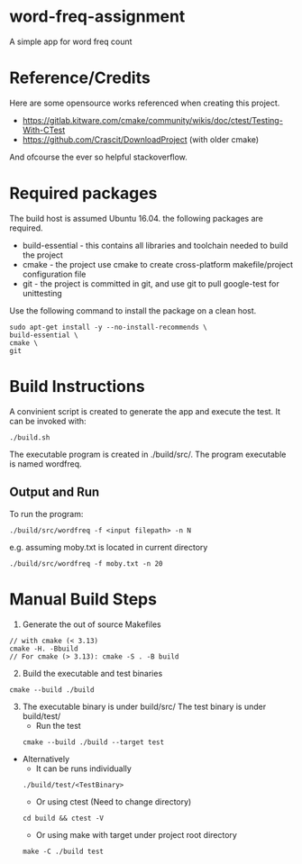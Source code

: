 # word-freq-assignment
A simple app for word freq count

# Reference/Credits
Here are some opensource works referenced when creating this project.

- https://gitlab.kitware.com/cmake/community/wikis/doc/ctest/Testing-With-CTest
- https://github.com/Crascit/DownloadProject (with older cmake)

And ofcourse the ever so helpful stackoverflow.

# Required packages
The build host is assumed Ubuntu 16.04. the following packages are required.
* build-essential - this contains all libraries and toolchain needed to build the project
* cmake - the project use cmake to create cross-platform makefile/project configuration file
* git - the project is committed in git, and use git to pull google-test for unittesting

Use the following command to install the package on a clean host.
```
sudo apt-get install -y --no-install-recommends \
build-essential \
cmake \
git
```

# Build Instructions
A convinient script is created to generate the app and execute the test.
It can be invoked with:
```
./build.sh
```
The executable program is created in ./build/src/. The program executable is named wordfreq.

## Output and Run
To run the program:
```
./build/src/wordfreq -f <input filepath> -n N
```
e.g. assuming moby.txt is located in current directory
```
./build/src/wordfreq -f moby.txt -n 20
```

# Manual Build Steps

1. Generate the out of source Makefiles
```
// with cmake (< 3.13)
cmake -H. -Bbuild
// For cmake (> 3.13): cmake -S . -B build
```

2. Build the executable and test binaries
```
cmake --build ./build
```

3. The executable binary is under build/src/
   The test binary is under build/test/
   - Run the test
    ```
    cmake --build ./build --target test
    ```

- Alternatively
   - It can be runs individually
    ```
    ./build/test/<TestBinary>
    ```
   - Or using ctest (Need to change directory)
    ```
    cd build && ctest -V
    ```
   - Or using make with target under project root directory
    ```
    make -C ./build test
    ```